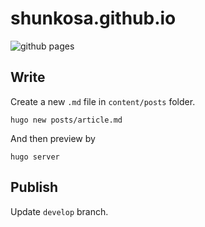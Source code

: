# shunkosa.github.io
![github pages](https://github.com/shunkosa/lightning-flow-recipes-jp/workflows/github%20pages/badge.svg)

## Write
Create a new `.md` file in `content/posts` folder.
```
hugo new posts/article.md
```

And then preview by

```
hugo server
```

## Publish
Update `develop` branch.
